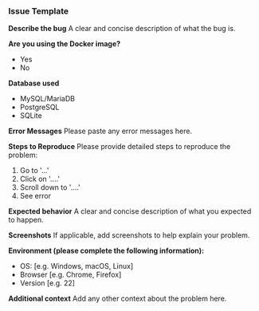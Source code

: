 <!--
Thanks for filing an issue! Before you fill this template out, there's something we need you to do:

- Ensure you are using the latest version of our software.
- Search the existing issues to see if your issue has already been reported.

By providing the information below, you help us understand your problem and find a solution more quickly.
-->

### Issue Template

**Describe the bug**
A clear and concise description of what the bug is.

**Are you using the Docker image?**
- Yes
- No

**Database used**
- MySQL/MariaDB
- PostgreSQL
- SQLite

**Error Messages**
Please paste any error messages here.

**Steps to Reproduce**
Please provide detailed steps to reproduce the problem:
1. Go to '...'
2. Click on '....'
3. Scroll down to '....'
4. See error

**Expected behavior**
A clear and concise description of what you expected to happen.

**Screenshots**
If applicable, add screenshots to help explain your problem.

**Environment (please complete the following information):**
 - OS: [e.g. Windows, macOS, Linux]
 - Browser [e.g. Chrome, Firefox]
 - Version [e.g. 22]

**Additional context**
Add any other context about the problem here.
